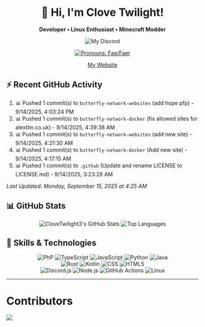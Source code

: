 <div align="center">
  <h1>👋 Hi, I'm Clove Twilight!</h1>
  <p><b>Developer • Linux Enthusiast • Minecraft Modder</b></p>
  
  ![My Discord](https://status.butterfly-network.win/api/user/1025770042245251122?aboutMe=Founder+of+the+Butterfly+Network%E2%84%A2%0AWife+to+Zoey%0AGirlfriend+to+Eilza%0AMother+to+Aria%2C+Angel+%26+Nytrix&theme=nitroDark&primaryColor=aaff4e&accentColor=ff44da&width=350)
  
  <a href="https://en.pronouns.page/@clovetwilight3"><img src="https://img.shields.io/badge/Pronouns-Fae%2FFaer-ff69b4?style=flat-square" alt="Pronouns: Fae/Faer"/></a>

  <a href="https://clovetwilight3.co.uk">My Website</a>
</div>

## ⚡ Recent GitHub Activity

<!--ACTIVITY:START-->
1. 📊 Pushed 1 commit(s) to `butterfly-network-websites` (add hope pfp) - 9/14/2025, 4:03:24 PM
1. 📊 Pushed 1 commit(s) to `butterfly-network-docker` (fix allowed sites for alextlm.co.uk) - 9/14/2025, 4:39:38 AM
1. 📊 Pushed 1 commit(s) to `butterfly-network-websites` (add new site) - 9/14/2025, 4:21:30 AM
1. 📊 Pushed 1 commit(s) to `butterfly-network-docker` (Add new site) - 9/14/2025, 4:17:15 AM
1. 📊 Pushed 1 commit(s) to `.github` (Update and rename LICENSE to LICENSE.md) - 9/14/2025, 3:23:28 AM

*Last Updated: Monday, September 15, 2025 at 4:25 AM*
<!--ACTIVITY:END-->

## 📊 GitHub Stats

<div align="center">
  <img src="https://github-readme-stats.vercel.app/api?username=clovetwilight3&theme=synthwave&show_icons=true" alt="CloveTwilight3's GitHub Stats" />
  <img src="https://github-readme-stats.vercel.app/api/top-langs/?username=clovetwilight3&layout=compact&theme=synthwave&hide_border=true" alt="Top Languages" />
</div>

## 🧠 Skills & Technologies

<div align="center">
  <!-- Primary languages -->
  <img
    src="https://img.shields.io/badge/PHP-777BB4?style=for-the-badge&logo=php&logoColor=white"
    alt="PhP" />
  <img
src="https://img.shields.io/badge/TypeScript-3178C6?logo=typescript&logoColor=fff" alt="TypeScript" />
  <img src="https://img.shields.io/badge/JavaScript-F7DF1E.svg?logo=javascript&logoColor=black" alt="JavaScript" />
  <img src="https://img.shields.io/badge/Python-31A8FF.svg?logo=python&logoColor=white" alt="Python" />
  <img src="https://img.shields.io/badge/Java-%23ED8B00.svg?logo=openjdk&logoColor=white" alt="Java" />
  <br/>
  <!-- Secondary languages -->
  <img src="https://img.shields.io/badge/Rust-%23000000.svg?logo=rust&logoColor=white" alt="Rust" />
  <img src="https://img.shields.io/badge/Kotlin-%237F52FF.svg?logo=kotlin&logoColor=white" alt="Kotlin" />
  <img src="https://img.shields.io/badge/CSS-1572B6?logo=css3&logoColor=fff" alt="CSS" />
  <img src="https://img.shields.io/badge/HTML5-E34F26?logo=html5&logoColor=white" alt="HTML5" />
  <br/>
  <!-- Frameworks & technologies -->
  <img src="https://img.shields.io/badge/Discord.js-5865F2?logo=discord&logoColor=white" alt="Discord.js" />
  <img src="https://img.shields.io/badge/Node.js-339933?logo=nodedotjs&logoColor=white" alt="Node.js" />
  <img src="https://img.shields.io/badge/GitHub_Actions-2088FF?logo=github-actions&logoColor=white" alt="GitHub Actions" />
  <img src="https://img.shields.io/badge/Linux-FCC624?logo=linux&logoColor=black" alt="Linux" />
</div>

---

# Contributors
<a href="https://github.com/CloveTwilight3/clovetwilight3/graphs/contributors">
  <img src="https://contrib.rocks/image?repo=CloveTwilight3/clovetwilight3" />
</a>
